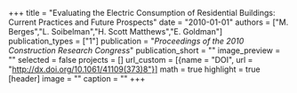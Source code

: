 +++
title = "Evaluating the Electric Consumption of Residential Buildings: Current Practices and Future Prospects"
date = "2010-01-01"
authors = ["M. Berges","L. Soibelman","H. Scott Matthews","E. Goldman"]
publication_types = ["1"]
publication = "_Proceedings of the 2010 Construction Research Congress_"
publication_short = ""
image_preview = ""
selected = false
projects = []
url_custom = [{name = "DOI", url = "http://dx.doi.org/10.1061/41109(373)8"}]
math = true
highlight = true
[header]
image = ""
caption = ""
+++

